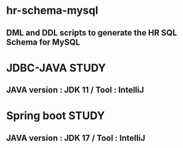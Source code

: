 # hr-schema-mysql

## DML and DDL scripts to generate the HR SQL Schema for MySQL

# JDBC-JAVA STUDY
## JAVA version : JDK 11 / Tool : IntelliJ

# Spring boot STUDY
## JAVA version : JDK 17 / Tool : IntelliJ
